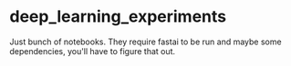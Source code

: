 # deep_learning_experiments
Just bunch of notebooks. They require fastai to be run and maybe some dependencies, you'll have to figure that out.
